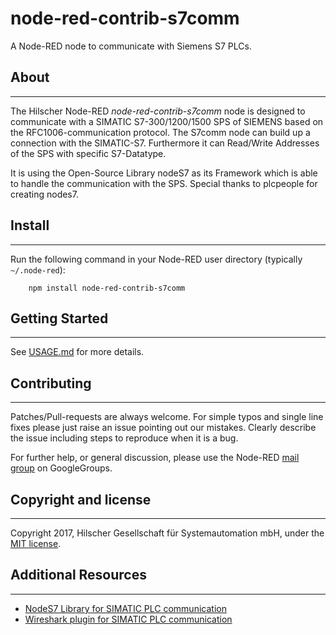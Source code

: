 # node-red-contrib-s7comm

A Node-RED node to communicate with Siemens S7 PLCs.


## About
-----------
The Hilscher Node-RED *node-red-contrib-s7comm* node is designed to communicate with a SIMATIC S7-300/1200/1500 SPS of SIEMENS based on the RFC1006-communication protocol. The S7comm node can build up a connection with the SIMATIC-S7. Furthermore it can Read/Write Addresses of the SPS with specific S7-Datatype.

It is using the Open-Source Library nodeS7 as its Framework which is able to handle the communication with the SPS. Special thanks to plcpeople for creating nodes7.

## Install
-----------
Run the following command in your Node-RED user directory (typically `~/.node-red`):

        npm install node-red-contrib-s7comm

## Getting Started
-----------
See [USAGE.md](USAGE.md) for more details.


## Contributing
-----------
Patches/Pull-requests are always welcome. For simple typos and single line fixes please just raise an issue pointing out our mistakes. Clearly describe the issue including steps to reproduce when it is a bug.

For further help, or general discussion, please use the
Node-RED [mail group](https://groups.google.com/forum/#!forum/node-red) on GoogleGroups.


## Copyright and license
-----------
Copyright 2017, Hilscher Gesellschaft für Systemautomation mbH, under the [MIT license](LICENSE).


## Additional Resources
-----------
* [NodeS7 Library for SIMATIC PLC communication](https://github.com/plcpeople/nodeS7)
* [Wireshark plugin for SIMATIC PLC communication](https://sourceforge.net/projects/s7commwireshark)



